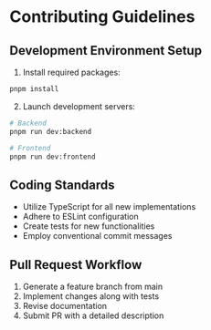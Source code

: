# Contributing Guidelines

## Development Environment Setup

1. Install required packages:
```bash
pnpm install
```

2. Launch development servers:
```bash
# Backend
pnpm run dev:backend

# Frontend  
pnpm run dev:frontend
```

## Coding Standards

- Utilize TypeScript for all new implementations
- Adhere to ESLint configuration
- Create tests for new functionalities
- Employ conventional commit messages

## Pull Request Workflow

1. Generate a feature branch from main
2. Implement changes along with tests
3. Revise documentation
4. Submit PR with a detailed description